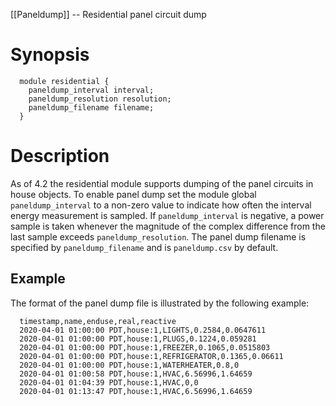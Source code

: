 [[Paneldump]] -- Residential panel circuit dump

# Synopsis
~~~
  module residential {
    paneldump_interval interval;
    paneldump_resolution resolution;
    paneldump_filename filename;
  }
~~~

# Description

As of 4.2 the residential module supports dumping of the panel circuits in house objects.  To enable panel dump set the module global `paneldump_interval` to a non-zero value to indicate how often the interval energy measurement is sampled.  If `paneldump_interval` is negative, a power sample is taken whenever the magnitude of the complex difference from the last sample exceeds `paneldump_resolution`.  The panel dump filename is specified by `paneldump_filename` and is `paneldump.csv` by default.

## Example

The format of the panel dump file is illustrated by the following example:
~~~
  timestamp,name,enduse,real,reactive
  2020-04-01 01:00:00 PDT,house:1,LIGHTS,0.2584,0.0647611
  2020-04-01 01:00:00 PDT,house:1,PLUGS,0.1224,0.059281
  2020-04-01 01:00:00 PDT,house:1,FREEZER,0.1065,0.0515803
  2020-04-01 01:00:00 PDT,house:1,REFRIGERATOR,0.1365,0.06611
  2020-04-01 01:00:00 PDT,house:1,WATERHEATER,0.8,0
  2020-04-01 01:00:58 PDT,house:1,HVAC,6.56996,1.64659
  2020-04-01 01:04:39 PDT,house:1,HVAC,0,0
  2020-04-01 01:13:47 PDT,house:1,HVAC,6.56996,1.64659
~~~
